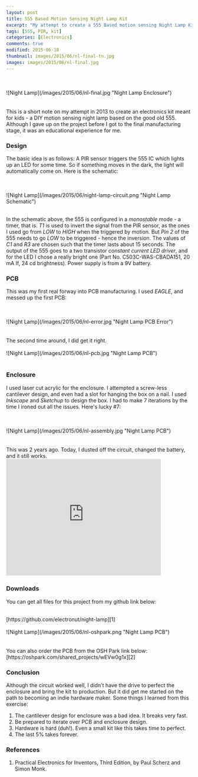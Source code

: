 ```yaml
---
layout: post
title: 555 Based Motion Sensing Night Lamp Kit
excerpt: "My attempt to create a 555 Based motion sensing Night Lamp Kit for kids."  
tags: [555, PIR, kit]
categories: [Electronics]
comments: true
modified: 2015-06-18
thumbnail: images/2015/06/nl-final-tn.jpg 
images: images/2015/06/nl-final.jpg 
---
```



<br />
<br />
![Night Lamp](/images/2015/06/nl-final.jpg "Night Lamp Enclosure")
<br />
<br />

<br />
This is a short note on my attempt in 2013 to create an electronics
kit meant for kids - a DIY motion sensing night lamp based on the good
old 555. Although I gave up on the project before I got to the final
manufacturing stage, it was an educational experience for me.

### Design

The basic idea is as follows: A PIR sensor triggers the 555 IC which
lights up an LED for some time. So if something moves in the dark, the
light will automatically come on. Here is the schematic:

<br />
<br />
![Night Lamp](/images/2015/06/night-lamp-circuit.png "Night Lamp Schematic")
<br />
<br />

In the schematic above, the 555 is configured in a *monostable* mode -
a timer, that is. *T1* is used to invert the signal from the PIR
sensor, as the ones I used go from *LOW* to *HIGH* when the triggered
by motion. But *Pin 2* of the 555 needs to go *LOW* to be triggered -
hence the inversion. The values of *C1* and *R3* are chosen such that
the timer lasts about 15 seconds. The output of the 555 goes to a two
transistor *constant current LED driver*, and for the LED I chose a
really bright one (Part No. C503C-WAS-CBADA151, 20 mA If, 24 cd
brightness). Power supply is from a 9V battery.

### PCB

This was my first real forway into PCB manufacturing. I used *EAGLE*, and messed up the first PCB:

<br />
<br />
![Night Lamp](/images/2015/06/nl-error.jpg "Night Lamp PCB Error")
<br />
<br />

<br/>
The second time around, I did get it right.

<br />
<br />
![Night Lamp](/images/2015/06/nl-pcb.jpg "Night Lamp PCB")
<br />
<br />

### Enclosure

I used laser cut acrylic for the enclosure. I attempted a screw-less
cantilever design, and even had a slot for hanging the box on a
nail. I used *Inkscape* and *Sketchup* to design the box. I had to
make 7 iterations by the time I ironed out all the issues. Here's
lucky #7:

<br />
<br />
![Night Lamp](/images/2015/06/nl-assembly.jpg "Night Lamp PCB")
<br />
<br />

<br />
This was 2 years ago. Today, I dusted off the circuit, changed the
battery, and it still works.

<iframe width="420" height="315" src="https://www.youtube.com/embed/I-t0ynCbcPw" frameborder="0" allowfullscreen></iframe>

### Downloads

You can get all files for this project from my github link below:

<br/>
[https://github.com/electronut/night-lamp][1]

<br />
<br />
![Night Lamp](/images/2015/06/nl-oshpark.png "Night Lamp PCB")
<br />
<br />

<br />
You can also order the PCB from the OSH Park link below:

<br />
[https://oshpark.com/shared_projects/wEVw0g1x][2]


### Conclusion

Although the circuit worked well, I didn't have the drive to perfect
the enclosure and bring the kit to production. But it did get me started
on the path to becoming an indie hardware maker. Some things I learned
from this exercise:

1. The cantilever design for enclosure was a bad idea. It breaks very fast.
2. Be prepared to iterate over PCB and enclosure design.
3. Hardware is hard (duh!). Even a small kit like this takes time to perfect.
4. The last 5% takes forever.

### References

1. Practical Electronics for Inventors, Third Edition, by Paul Scherz and Simon Monk.

[1]: https://github.com/electronut/night-lamp
[2]: https://oshpark.com/shared_projects/wEVw0g1x
